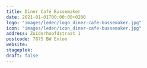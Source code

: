 ```yaml
---
title: Diner Café Bussemaker
date: 2021-01-01T00:00:00+0200
logo: "images/leden/logo_diner-cafe-bussemaker.jpg"
icon: "images/leden/icon_diner-cafe-bussemaker.jpg"
address: Zuiderhoofdstraat 1
postcode: 7875 BW Exloo
website: 
stageplek: 
draft: false
---
```


